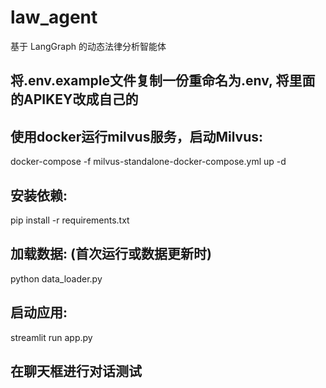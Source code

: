 # law_agent
基于 LangGraph 的动态法律分析智能体
## 将.env.example文件复制一份重命名为.env, 将里面的APIKEY改成自己的
## 使用docker运行milvus服务，启动Milvus:  
docker-compose -f milvus-standalone-docker-compose.yml up -d
## 安装依赖:
pip install -r requirements.txt
## 加载数据: (首次运行或数据更新时)
python data_loader.py
## 启动应用:
streamlit run app.py
## 在聊天框进行对话测试
